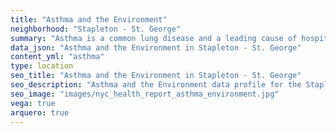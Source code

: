 ```yaml
---
title: "Asthma and the Environment"
neighborhood: "Stapleton - St. George"
summary: "Asthma is a common lung disease and a leading cause of hospitalizations for children under 15 years old. This report provides a summary of asthma indicators by neighborhood. It also describes housing and neighborhood characteristics that can make asthma worse."
data_json: "Asthma and the Environment in Stapleton - St. George"
content_yml: "asthma"
type: location
seo_title: "Asthma and the Environment in Stapleton - St. George"
seo_description: "Asthma and the Environment data profile for the Stapleton - St. George neighborhood of NYC."
seo_image: "images/nyc_health_report_asthma_environment.jpg"
vega: true
arquero: true
---
```

